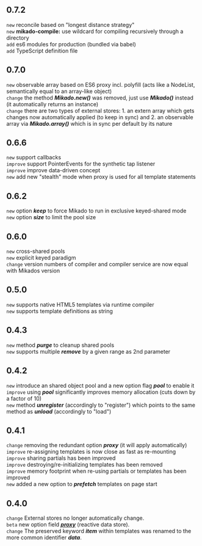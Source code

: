 ## 0.7.2
`new` reconcile based on "longest distance strategy"<br>
`new` __mikado-compile:__ use wildcard for compiling recursively through a directory<br>
`add` es6 modules for production (bundled via babel)<br>
`add` TypeScript definition file

## 0.7.0
`new` observable array based on ES6 proxy incl. polyfill (acts like a NodeList, semantically equal to an array-like object)<br>
`change` the method ___Mikado.new()___ was removed, just use ___Mikado()___ instead (it automatically returns an instance)<br>
`change` there are two types of external stores: 1. an extern array which gets changes now automatically applied (to keep in sync) and 2. an observable array via ___Mikado.array()___ which is in sync per default by its nature

## 0.6.6
`new` support callbacks<br>
`improve` support PointerEvents for the synthetic tap listener<br>
`improve` improve data-driven concept<br>
`new` add new "stealth" mode when proxy is used for all template statements<br>

## 0.6.2
`new` option ___keep___ to force Mikado to run in exclusive keyed-shared mode<br>
`new` option ___size___ to limit the pool size<br>

## 0.6.0
`new` cross-shared pools<br>
`new` explicit keyed paradigm<br>
`change` version numbers of compiler and compiler service are now equal with Mikados version<br>

## 0.5.0
`new` supports native HTML5 templates via runtime compiler<br>
`new` supports template definitions as string<br>

## 0.4.3
`new` method ___purge___ to cleanup shared pools<br>
`new` supports multiple ___remove___ by a given range as 2nd parameter<br>

## 0.4.2
`new` introduce an shared object pool and a new option flag ___pool___ to enable it<br>
`improve` using ___pool___ significantly improves memory allocation (cuts down by a factor of 10)<br>
`new` method ___unregister___ (accordingly to "register") which points to the same method as ___unload___ (accordingly to "load")<br>

## 0.4.1
`change` removing the redundant option ___proxy___ (it will apply automatically)<br>
`improve` re-assigning templates is now close as fast as re-mounting<br>
`improve` sharing partials has been improved<br>
`improve` destroying/re-initializing templates has been removed<br>
`improve` memory footprint when re-using partials or templates has been improved<br>
`new` added a new option to ___prefetch___ templates on page start

## 0.4.0
`change` External stores no longer automatically change.<br>
`beta` new option field ___<a href="#proxy">proxy</a>___ (reactive data store).<br>
`change` The preserved keyword ___item___ within templates was renamed to the more common identifier ___data___.<br>
